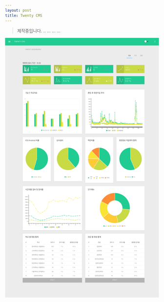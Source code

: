 ```yaml
---
layout: post
title: Twenty CMS
---
```


>제작중입니다.
>..
>...
>...
>...

![main](/images/twenty_main_page.png)